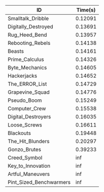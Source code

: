 |ID|Time(s)|
|-|-|
|Smalltalk_Dribble|0.12091|
|Digitally_Destroyed|0.13691|
|Rug_Heed_Bend|0.13957|
|Rebooting_Rebels|0.14138|
|Beasts|0.14161|
|Prime_Calculus|0.14326|
|Byte_Mechanics|0.14605|
|Hackerjacks|0.14652|
|The_ERROR_List|0.14729|
|Grapevine_Squad|0.14776|
|Pseudo_Boom|0.15249|
|Computer_Crew|0.15538|
|Digital_Destroyers|0.16035|
|Loose_Screws|0.16611|
|Blackouts|0.19448|
|The_Hit_Blunders|0.20297|
|Gonzo_Brutes|0.39233|
|Creed_Symbol|inf|
|Key_to_Innovation|inf|
|Artful_Maneuvers|inf|
|Pint_Sized_Benchwarmers|inf|
